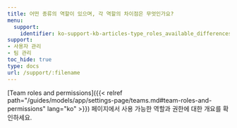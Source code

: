 ```yaml
---
title: 어떤 종류의 역할이 있으며, 각 역할의 차이점은 무엇인가요?
menu:
  support:
    identifier: ko-support-kb-articles-type_roles_available_differences
support:
- 사용자 관리
- 팀 관리
toc_hide: true
type: docs
url: /support/:filename
---
```


[Team roles and permissions]({{< relref path="/guides/models/app/settings-page/teams.md#team-roles-and-permissions" lang="ko" >}}) 페이지에서 사용 가능한 역할과 권한에 대한 개요를 확인하세요.